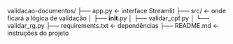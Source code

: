 validacao-documentos/
├── app.py             ← interface Streamlit
├── src/               ← onde ficará a lógica de validação
│   ├── __init__.py
│   ├── validar_cpf.py
│   └── validar_rg.py
├── requirements.txt   ← dependências
├── README.md          ← instruções do projeto

